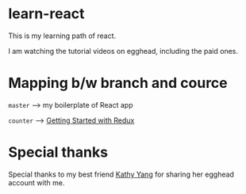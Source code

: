 # learn-react

This is my learning path of react. 

I am watching the tutorial videos on egghead, including the paid ones.


# Mapping b/w branch and cource

`master` --> my boilerplate of React app 

`counter` --> [Getting Started with Redux](https://egghead.io/courses/getting-started-with-redux)

# Special thanks

Special thanks to my best friend [Kathy Yang](https://github.com/kathy-kk) for sharing her egghead account with me. 

